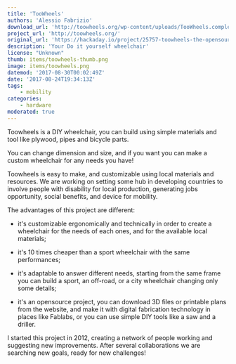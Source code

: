 ```yaml
---
title: 'TooWheels'
authors: 'Alessio Fabrizio'
download_url: 'http://toowheels.org/wp-content/uploads/TooWheels.completo.zip'
project_url: 'http://toowheels.org/'
original_url: 'https://hackaday.io/project/25757-toowheels-the-opensource-wheelchair'
description: 'Your Do it yourself wheelchair'
license: "Unknown"
thumb: items/toowheels-thumb.png
image: items/toowheels.png
datemod: '2017-08-30T00:02:49Z'
date: '2017-08-24T19:34:13Z'
tags:
    - mobility
categories:
    - hardware
moderated: true
---
```

Toowheels is a DIY wheelchair, you can build using simple materials and tool like plywood, pipes and bicycle parts.

You can change dimension and size, and if you want you can make a custom wheelchair for any needs you have!

Toowheels is easy to make, and customizable using local materials and resources. We are working on setting some hub in developing countries to involve people with disability for local production, generating jobs opportunity, social benefits, and device for mobility.

The advantages of this project are different:

- it's customizable ergonomically and technically in order to create a wheelchair for the needs of each ones, and for the available local materials;

- it's 10 times cheaper than a sport wheelchair with the same performances;

- it's adaptable to answer different needs, starting from the same frame you can build a sport, an off-road, or a city wheelchair changing only some details;

- it's an opensource project, you can download 3D files or printable plans from the website, and make it with digital fabrication technology in places like Fablabs, or you can use simple DIY tools like a saw and a driller.

I started this project in 2012, creating a network of people working and suggesting new improvements. After several collaborations we are searching new goals, ready for new challenges!